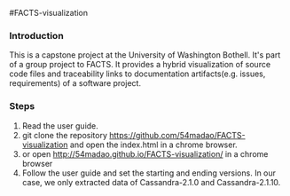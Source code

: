 #FACTS-visualization

### Introduction
This is a capstone project at the University of Washington Bothell. It's part of a group project to FACTS. It provides a hybrid visualization of source code files and traceability links to documentation artifacts(e.g. issues, requirements) of a software project.

### Steps
1. Read the user guide.
2. git clone the repository https://github.com/54madao/FACTS-visualization and open the index.html in a chrome browser.
3. or open http://54madao.github.io/FACTS-visualization/ in a chrome browser 
4. Follow the user guide and set the starting and ending versions. In our case, we only extracted data of Cassandra-2.1.0 and Cassandra-2.1.10.
